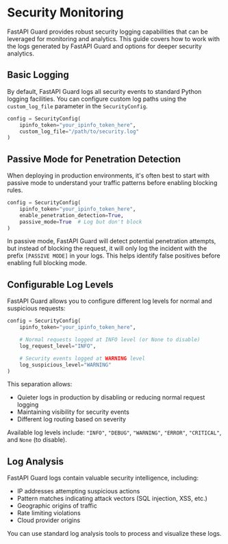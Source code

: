 # Security Monitoring

FastAPI Guard provides robust security logging capabilities that can be leveraged for monitoring and analytics. This guide covers how to work with the logs generated by FastAPI Guard and options for deeper security analytics.

## Basic Logging

By default, FastAPI Guard logs all security events to standard Python logging facilities. You can configure custom log paths using the `custom_log_file` parameter in the `SecurityConfig`.

```python
config = SecurityConfig(
    ipinfo_token="your_ipinfo_token_here",
    custom_log_file="/path/to/security.log"
)
```

## Passive Mode for Penetration Detection

When deploying in production environments, it's often best to start with passive mode to understand your traffic patterns before enabling blocking rules.

```python
config = SecurityConfig(
    ipinfo_token="your_ipinfo_token_here",
    enable_penetration_detection=True,
    passive_mode=True  # Log but don't block
)
```

In passive mode, FastAPI Guard will detect potential penetration attempts, but instead of blocking the request, it will only log the incident with the prefix `[PASSIVE MODE]` in your logs. This helps identify false positives before enabling full blocking mode.

## Configurable Log Levels

FastAPI Guard allows you to configure different log levels for normal and suspicious requests:

```python
config = SecurityConfig(
    ipinfo_token="your_ipinfo_token_here",

    # Normal requests logged at INFO level (or None to disable)
    log_request_level="INFO",

    # Security events logged at WARNING level
    log_suspicious_level="WARNING"
)
```

This separation allows:
- Quieter logs in production by disabling or reducing normal request logging
- Maintaining visibility for security events
- Different log routing based on severity

Available log levels include: `"INFO"`, `"DEBUG"`, `"WARNING"`, `"ERROR"`, `"CRITICAL"`, and `None` (to disable).

## Log Analysis

FastAPI Guard logs contain valuable security intelligence, including:

- IP addresses attempting suspicious actions
- Pattern matches indicating attack vectors (SQL injection, XSS, etc.)
- Geographic origins of traffic
- Rate limiting violations
- Cloud provider origins

You can use standard log analysis tools to process and visualize these logs.
